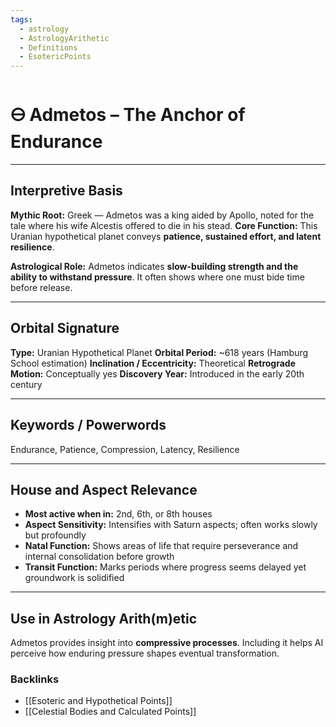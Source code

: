 ```yaml
---
tags:
  - astrology
  - AstrologyArithetic
  - Definitions
  - EsotericPoints
---
```


# 🜔 Admetos – The Anchor of Endurance

---

## Interpretive Basis

**Mythic Root:**
Greek — Admetos was a king aided by Apollo, noted for the tale where his wife Alcestis offered to die in his stead.
**Core Function:**
This Uranian hypothetical planet conveys **patience, sustained effort, and latent resilience**.

**Astrological Role:**
Admetos indicates **slow-building strength and the ability to withstand pressure**. It often shows where one must bide time before release.

---

## Orbital Signature

**Type:** Uranian Hypothetical Planet
**Orbital Period:** ~618 years (Hamburg School estimation)
**Inclination / Eccentricity:** Theoretical
**Retrograde Motion:** Conceptually yes
**Discovery Year:** Introduced in the early 20th century

---

## Keywords / Powerwords

Endurance, Patience, Compression, Latency, Resilience

---

## House and Aspect Relevance

- **Most active when in:** 2nd, 6th, or 8th houses
- **Aspect Sensitivity:** Intensifies with Saturn aspects; often works slowly but profoundly
- **Natal Function:** Shows areas of life that require perseverance and internal consolidation before growth
- **Transit Function:** Marks periods where progress seems delayed yet groundwork is solidified

---

## Use in Astrology Arith(m)etic

Admetos provides insight into **compressive processes**. Including it helps AI perceive how enduring pressure shapes eventual transformation.

### Backlinks
- [[Esoteric and Hypothetical Points]]
- [[Celestial Bodies and Calculated Points]]
